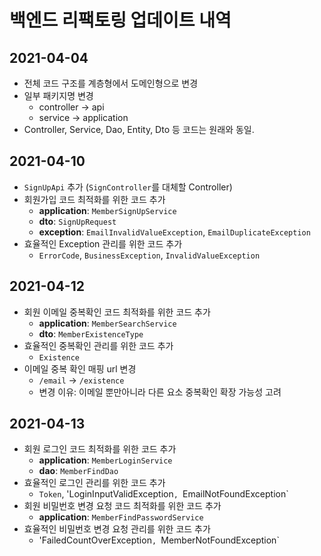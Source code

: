 # 백엔드 리팩토링 업데이트 내역
## 2021-04-04
- 전체 코드 구조를 계층형에서 도메인형으로 변경
- 일부 패키지명 변경
  - controller -> api
  - service -> application
- Controller, Service, Dao, Entity, Dto 등 코드는 원래와 동일.

## 2021-04-10
- `SignUpApi` 추가 (`SignController`를 대체할 Controller)
- 회원가입 코드 최적화를 위한 코드 추가
  - **application**: `MemberSignUpService`
  - **dto**: `SignUpRequest`
  - **exception**: `EmailInvalidValueException`, `EmailDuplicateException`
- 효율적인 Exception 관리를 위한 코드 추가
  - `ErrorCode`, `BusinessException`, `InvalidValueException`

## 2021-04-12
- 회원 이메일 중복확인 코드 최적화를 위한 코드 추가
  - **application**: `MemberSearchService`
  - **dto**: `MemberExistenceType`
- 효율적인 중복확인 관리를 위한 코드 추가
  - `Existence`
- 이메일 중복 확인 매핑 url 변경
  - `/email` -> `/existence`
  - 변경 이유: 이메일 뿐만아니라 다른 요소 중복확인 확장 가능성 고려

## 2021-04-13
- 회원 로그인 코드 최적화를 위한 코드 추가
  - **application**: `MemberLoginService`
  - **dao**: `MemberFindDao`
- 효율적인 로그인 관리를 위한 코드 추가
  - `Token`, 'LoginInputValidException`, `EmailNotFoundException`
- 회원 비밀번호 변경 요청 코드 최적화를 위한 코드 추가
  - **application**: `MemberFindPasswordService`
- 효율적인 비밀번호 변경 요청 관리를 위한 코드 추가
  - 'FailedCountOverException`, `MemberNotFoundException`